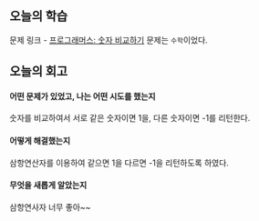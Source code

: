 ## 오늘의 학습
문제 링크 - [프로그래머스: 숫자 비교하기](https://school.programmers.co.kr/learn/courses/30/lessons/120807?language=javascript)
문제는 `수학`이었다.


## 오늘의 회고
#### 어떤 문제가 있었고, 나는 어떤 시도를 했는지
숫자를 비교하여서 서로 같은 숫자이면 1을, 다른 숫자이면 -1를 리턴한다.

#### 어떻게 해결했는지
삼항연산자를 이용하여 같으면 1을 다르면 -1을 리턴하도록 하였다.

#### 무엇을 새롭게 알았는지
삼항연사자 너무 좋아~~
